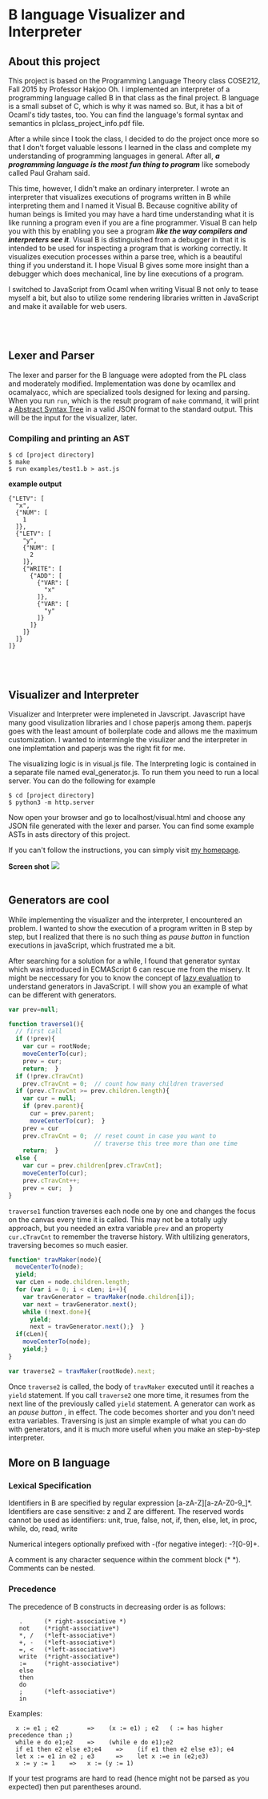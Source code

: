 # B language Visualizer and Interpreter

About this project
-------------------
This project is based on the Programming Language Theory class COSE212, Fall 2015 by Professor Hakjoo Oh. I implemented an interpreter of a programming language called B in that class as the final project. B language is a small subset of C, which is why it was named so. But, it has a bit of Ocaml's tidy tastes, too. You can find the language's formal syntax and semantics in plclass_project_info.pdf file.

After a while since I took the class, I decided to do the project once more so that I don't forget valuable lessons I learned in the class and complete my understanding of programming languages in general. After all, ***a programming language is the most fun thing to program*** like somebody called Paul Graham said.

This time, however, I didn't make an ordinary interpreter. I wrote an interpreter that visualizes executions of programs written in B while interpreting them and I named it Visual B. Because cognitive ability of human beings is limited you may have a hard time understanding what it is like running a program even if you are a fine programmer. Visual B can help you with this by enabling you see a program ***like the way compilers and interpreters see it***. Visual B is distinguished from a debugger in that it is intended to be used for inspecting a program that is working correctly. It visualizes execution processes within a parse tree, which is a beautiful thing if you understand it. I hope Visual B gives some more insight than a debugger which does mechanical, line by line executions of a program.

I switched to JavaScript from Ocaml when writing Visual B not only to tease myself a bit, but also to utilize some rendering libraries written in JavaScript and make it available for web users.

<br/>
<br/>

Lexer and Parser
-----------------
The lexer and parser for the B language were adopted from the PL class and moderately modified. Implementation was done by ocamllex and ocamalyacc, which are specialized tools designed for lexing and parsing. When you run `run`, which is the result program of `make` command, it will print a <a href="https://en.wikipedia.org/wiki/Abstract_syntax_tree">Abstract Syntax Tree</a> in a valid JSON format to the standard output. This will be the input for the visualizer, later.

### Compiling and printing an AST
```
$ cd [project directory]
$ make
$ run examples/test1.b > ast.js
```

**example output**
```
{"LETV": [
  "x",
  {"NUM": [
    1
  ]},
  {"LETV": [
    "y",
    {"NUM": [
      2
    ]},
    {"WRITE": [
      {"ADD": [
        {"VAR": [
          "x"
        ]},
        {"VAR": [
          "y"
        ]}
      ]}
    ]}
  ]}
]}
```
<br/>
<br/>

Visualizer and Interpreter
------------
Visualizer and Interpreter were impleneted in Javscript. Javascript have many good visulization libraries and I chose paperjs among them. paperjs goes with the least amount of boilerplate code and allows me the maximum customization. I wanted to intermingle the visulizer and the interpreter in one implemtation and paperjs was the right fit for me.

The visualizing logic is in visual.js file. The Interpreting logic is contained in a separate file named eval_generator.js. To run them you need to run a local server. You can do the following for example
```
$ cd [project directory]
$ python3 -m http.server
```
Now open your browser and go to localhost/visual.html and choose any JSON file generated with the lexer and parser. You can find some example ASTs in asts directory of this project.

If you can't follow the instructions, you can simply visit <a href="http://derek-kim.com/static/assets/html/visual.html">my homepage</a>.
</br>

**Screen shot**
<img src="screenshot.png">
<br/>
<br/>

Generators are cool
--------------------
While implementing the visualizer and the interpreter, I encountered an problem. I wanted to show the execution of a program written in B step by step, but I realized that there is no such thing as *pause button* in function executions in javaScript, which frustrated me a bit.

After searching for a solution for a while, I found that generator syntax which was introduced in ECMAScript 6 can rescue me from the misery. It might be neccessary for you to know the concept of <a href="https://en.wikipedia.org/wiki/Lazy_evaluation">lazy evaluation</a> to understand generators in JavaScript. I will show you an example of what can be different with generators.

```javascript
var prev=null;

function traverse1(){
  // first call
  if (!prev){
    var cur = rootNode;
    moveCenterTo(cur);
    prev = cur;
    return;  }
  if (!prev.cTravCnt)
    prev.cTravCnt = 0;  // count how many children traversed
  if (prev.cTravCnt >= prev.children.length){
    var cur = null;
    if (prev.parent){
      cur = prev.parent;
      moveCenterTo(cur);  }
    prev = cur
    prev.cTravCnt = 0;  // reset count in case you want to
                        // traverse this tree more than one time
    return;  }
  else {
    var cur = prev.children[prev.cTravCnt];
    moveCenterTo(cur);
    prev.cTravCnt++;
    prev = cur;  }
}
```

`traverse1` function traverses each node one by one and changes the focus on the canvas every time it is called. This may not be a totally ugly approach, but you needed an extra variable `prev` and an property `cur.cTravCnt` to remember the traverse history. With ultilizing generators, traversing becomes so much easier.

```javascript
function* travMaker(node){
  moveCenterTo(node);
  yield;
  var cLen = node.children.length;
  for (var i = 0; i < cLen; i++){
    var travGenerator = travMaker(node.children[i]);
    var next = travGenerator.next();
    while (!next.done){
      yield;
      next = travGenerator.next();}  }
  if(cLen){
    moveCenterTo(node);
    yield;}
}

var traverse2 = travMaker(rootNode).next;

```
Once `traverse2` is called, the body of `travMaker` executed until it reaches a `yield` statement. If you call `traverse2` one more time, it resumes from the next line of the previously called `yield` statement. A generator can work as an *pause button* , in effect. The code becomes shorter and you don't need extra variables. Traversing is just an simple example of what you can do with generators, and it is much more useful when you make an step-by-step interpreter.


More on B language
------------------

### Lexical Specification
Identifiers in B are specified by regular expression [a-zA-Z][a-zA-Z0-9_]*.
Identifiers are case sensitive: z and Z are different.
The reserved words cannot be used as identifiers: unit, true, false,
  not, if, then, else, let, in proc, while, do, read, write

Numerical integers optionally prefixed with -(for negative integer): -?[0-9]+.

A comment is any character sequence within the comment block (* *).
Comments can be nested.

### Precedence
The precedence of B constructs in decreasing order is as follows:

```
   .      (* right-associative *)
   not    (*right-associative*)
   *, /   (*left-associative*)  
   +, -   (*left-associative*)
   =, <   (*left-associative*)
   write  (*right-associative*)
   :=     (*right-associative*)
   else   
   then
   do
   ;      (*left-associative*)
   in     
```

Examples:
```
  x := e1 ; e2        =>    (x := e1) ; e2   ( := has higher precedence than ;)
  while e do e1;e2    =>    (while e do e1);e2
  if e1 then e2 else e3;e4    =>    (if e1 then e2 else e3); e4
  let x := e1 in e2 ; e3      =>    let x :=e in (e2;e3)
  x := y := 1    =>   x := (y := 1)
```
If your test programs are hard to read (hence might not be parsed as you expected) then
put parentheses around.
